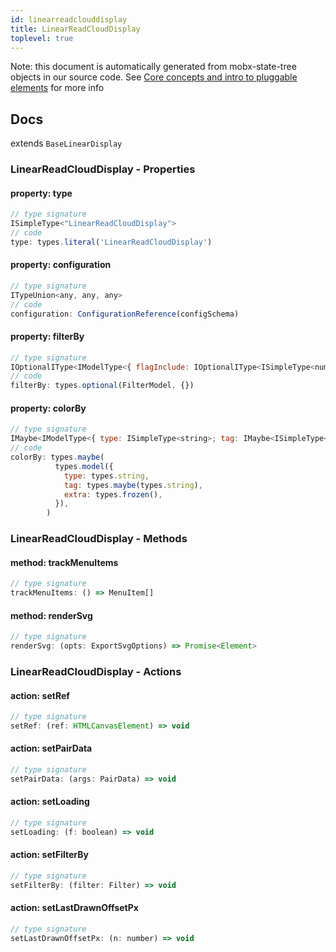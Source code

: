 ```yaml
---
id: linearreadclouddisplay
title: LinearReadCloudDisplay
toplevel: true
---
```


Note: this document is automatically generated from mobx-state-tree objects in
our source code. See [Core concepts and intro to pluggable
elements](/docs/developer_guide/) for more info

## Docs

extends `BaseLinearDisplay`

### LinearReadCloudDisplay - Properties

#### property: type

```js
// type signature
ISimpleType<"LinearReadCloudDisplay">
// code
type: types.literal('LinearReadCloudDisplay')
```

#### property: configuration

```js
// type signature
ITypeUnion<any, any, any>
// code
configuration: ConfigurationReference(configSchema)
```

#### property: filterBy

```js
// type signature
IOptionalIType<IModelType<{ flagInclude: IOptionalIType<ISimpleType<number>, [undefined]>; flagExclude: IOptionalIType<ISimpleType<number>, [undefined]>; readName: IMaybe<...>; tagFilter: IMaybe<...>; }, {}, _NotCustomized, _NotCustomized>, [...]>
// code
filterBy: types.optional(FilterModel, {})
```

#### property: colorBy

```js
// type signature
IMaybe<IModelType<{ type: ISimpleType<string>; tag: IMaybe<ISimpleType<string>>; extra: IType<any, any, any>; }, {}, _NotCustomized, _NotCustomized>>
// code
colorBy: types.maybe(
          types.model({
            type: types.string,
            tag: types.maybe(types.string),
            extra: types.frozen(),
          }),
        )
```

### LinearReadCloudDisplay - Methods

#### method: trackMenuItems

```js
// type signature
trackMenuItems: () => MenuItem[]
```

#### method: renderSvg

```js
// type signature
renderSvg: (opts: ExportSvgOptions) => Promise<Element>
```

### LinearReadCloudDisplay - Actions

#### action: setRef

```js
// type signature
setRef: (ref: HTMLCanvasElement) => void
```

#### action: setPairData

```js
// type signature
setPairData: (args: PairData) => void
```

#### action: setLoading

```js
// type signature
setLoading: (f: boolean) => void
```

#### action: setFilterBy

```js
// type signature
setFilterBy: (filter: Filter) => void
```

#### action: setLastDrawnOffsetPx

```js
// type signature
setLastDrawnOffsetPx: (n: number) => void
```
